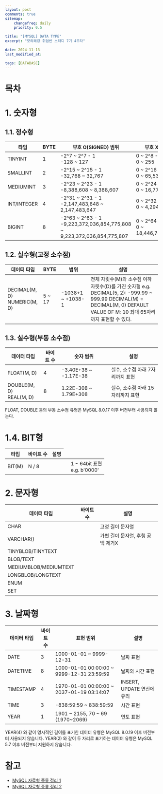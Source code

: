 ```yaml
---
layout: post
comments: true
sitemap:
    changefreq: daily
    priority: 0.5

title: "[MYSQL] DATA TYPE"
excerpt: "모의해킹 취업반 스터디 7기 4주차"

date: 2024-11-13
last_modified_at: 

tags: [DATABASE]
---
```


# 목차

# 1. 숫자형
## 1.1. 정수형
<table>
    <thead>
        <tr>
            <th>타입</th>
            <th>BYTE</th>
            <th>부호 O(SIGNED) 범위</th>
            <th>부호 X(UNSIGNED) 범위</th>
        </tr>
    </thead>
    <tbody>
        <tr>
            <td>TINYINT</td>
            <td>1</td>
            <td>-2^7 ~ 2^7 - 1<br>
            -128 ~ 127</td>
            <td>0 ~ 2^8 - 1<br>
            0 ~ 255</td>
        </tr>
        <tr>
            <td>SMALLINT</td>
            <td>2</td>
            <td>-2^15 ~ 2^15 - 1<br>
            -32,768 ~ 32,767</td>
            <td>0 ~ 2^16 - 1<br>
            0 ~ 65,535</td>
        </tr>
        <tr>
            <td>MEDIUMINT</td>
            <td>3</td>
            <td>-2^23 ~ 2^23 - 1<br>
            -8,388,608 ~ 8,388,607</td>
            <td>0 ~ 2^24 - 1<br>
            0 ~ 16,777,215</td>
        </tr>
        <tr>
            <td>INT/INTEGER</td>
            <td>4</td>
            <td>-2^31 ~ 2^31 - 1<br>
            -2,147,483,648 ~ 2,147,483,647</td>
            <td>0 ~ 2^32 - 1<br>
            0 ~ 4,294,967,295</td>
        </tr>
        <tr>
            <td>BIGINT</td>
            <td>8</td>
            <td>-2^63 ~ 2^63 - 1<br>
            -9,223,372,036,854,775,808 ~ 9,223,372,036,854,775,807</td>
            <td>0 ~ 2^64 - 1<br>
            0 ~ 18,446,744,073,709,551,615</td>
        </tr>
    </tbody>
</table>

## 1.2. 실수형(고정 소수점)
<table>
    <thead>
        <tr>
            <th>데이터 타입</th>
            <th>BYTE</th>
            <th>범위</th>
            <th>설명</th>
        </tr>
    </thead>
    <tbody>
        <tr>
            <td>DECIMAL(M, D)<br>
            NUMERIC(M, D)</td>
            <td>5 ~ 17</td>
            <td>-1038+1 ~ +1038-1</td>
            <td>전체 자릿수(M)와 소수점 이하 자릿수(D)를 가진 숫자형  
            e.g. DECIMAL(5, 2): -999.99 ~ 999.99  
            DECIMAL(M) = DECIMAL(M, 0)  
            DEFAULT VALUE OF M: 10  
            최대 65자리까지 표현할 수 있다.
            </td>
        </tr>
    </tbody>
</table>

## 1.3. 실수형(부동 소수점)
<table>
    <thead>
        <tr>
            <th>데이터 타입</th>
            <th>바이트 수</th>
            <th>숫자 범위</th>
            <th>설명</th>
        </tr>
    </thead>
    <tbody>
        <tr>
            <td>FLOAT(M, D)</td>
            <td>4</td>
            <td>-3.40E+38 ~ -1.17E-38</td>
            <td>실수, 소수점 아래 7자리까지 표현</td>
        </tr>
        <tr>
            <td>DOUBLE(M, D)<br>
            REAL(M, D)</td>
            <td>8</td>
            <td>1.22E-308 ~ 1.79E+308</td>
            <td>실수, 소수점 아래 15자리까지 표현</td>
        </tr>
    </tbody>
</table>
FLOAT, DOUBLE 등의 부동 소수점 유형은 MySQL 8.0.17 이후 버전부터 사용되지 않는다.

# 1.4. BIT형
<table>
    <thead>
        <tr>
            <th>타입</th>
            <th>바이트 수</th>
            <th>설명</th>
        </tr>
    </thead>
    <tbody>
        <tr>
            <td>BIT(M)</td>
            <td>N / 8</td>
            <td></td>
            <td></td>
            <td>1 ~ 64bit 표현<br>
            e.g. b'0000'</td>
        </tr>
    </tbody>
</table>

# 2. 문자형
<table>
    <thead>
        <tr>
            <th>데이터 타입</th>
            <th>바이트 수</th>
            <th>설명</th>
        </tr>
    </thead>
    <tbody>
        <tr>
            <td>CHAR</td>
            <td></td>
            <td>고정 길이 문자열</td>
        </tr>
        <tr>
            <td>VARCHAR()</td>
            <td></td>
            <td>가변 길이 문자열, 후행 공백 제거X
            </td>
        </tr>
        <tr>
            <td>TINYBLOB/TINYTEXT</td>
            <td></td>
            <td></td>
        </tr>
        <tr>
            <td>BLOB/TEXT</td>
            <td></td>
            <td></td>
        </tr>
        <tr>
            <td>MEDIUMBLOB/MEDIUMTEXT</td>
            <td></td>
            <td></td>
        </tr>
        <tr>
            <td>LONGBLOB/LONGTEXT</td>
            <td></td>
            <td></td>
        </tr>
        <tr>
            <td>ENUM</td>
            <td></td>
            <td></td>
        </tr>
        <tr>
            <td>SET</td>
            <td></td>
            <td></td>
        </tr>
    </tbody>
</table>

# 3. 날짜형
<table>
    <thead>
        <tr>
            <th>데이터 타입</th>
            <th>바이트 수</th>
            <th>표현 범위</th>
            <th>설명</th>
        </tr>
    </thead>
    <tbody>
        <tr>
            <td>DATE</td>
            <td>3</td>
            <td>1000-01-01 ~ 9999-12-31</td>
            <td>날짜 표현</td>
        </tr>
        <tr>
            <td>DATETIME</td>
            <td>8</td>
            <td>1000-01-01 00:00:00 ~ 9999-12-31 23:59:59</td>
            <td>날짜와 시간 표현</td>
        </tr>
        <tr>
            <td>TIMESTAMP</td>
            <td>4</td>
            <td>1970-01-01 00:00:00 ~ 2037-01-19 03:14:07</td>
            <td>INSERT, UPDATE 연산에 유리</td>
        </tr>
        <tr>
            <td>TIME</td>
            <td>3</td>
            <td>-838:59:59 ~ 838:59:59</td>
            <td>시간 표현</td>
        </tr>
        <tr>
            <td>YEAR</td>
            <td>1</td>
            <td>1901 ~ 2155, 70 ~ 69 (1970~2069)</td>
            <td>연도 표현</td>
        </tr>
    </tbody>
</table>
YEAR(4) 와 같이 명시적인 길이를 표기한 데이터 유형은 MySQL 8.0.19 이후 버전부터 사용되지 않습니다.
YEAR(2) 와 같이 두 자리로 표기하는 데이터 유형은 MySQL 5.7 이후 버전부터 지원하지 않습니다.

# 참고
* [MySQL 자료형 종류 정리 1](https://devdhjo.github.io/mysql/2020/01/30/database-mysql-003.html)
* [MySQL 자료형 종류 정리 2](https://inpa.tistory.com/entry/MYSQL-%F0%9F%93%9A-%EC%9E%90%EB%A3%8C%ED%98%95-%ED%83%80%EC%9E%85-%EC%A2%85%EB%A5%98-%EC%A0%95%EB%A6%AC)